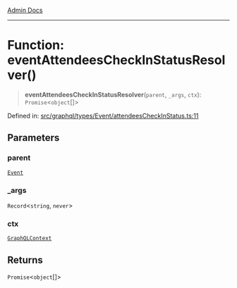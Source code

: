[Admin Docs](/)

***

# Function: eventAttendeesCheckInStatusResolver()

> **eventAttendeesCheckInStatusResolver**(`parent`, `_args`, `ctx`): `Promise`\<`object`[]\>

Defined in: [src/graphql/types/Event/attendeesCheckInStatus.ts:11](https://github.com/Sourya07/talawa-api/blob/4e4298c85a0d2c28affa824f2aab7ec32b5f3ac5/src/graphql/types/Event/attendeesCheckInStatus.ts#L11)

## Parameters

### parent

[`Event`](../../Event/type-aliases/Event.md)

### \_args

`Record`\<`string`, `never`\>

### ctx

[`GraphQLContext`](../../../../context/type-aliases/GraphQLContext.md)

## Returns

`Promise`\<`object`[]\>
